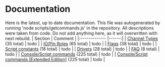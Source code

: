 # Documentation
Here is the latest, up to date documentation.
This file was autogenerated by running 'node scripts/getcommands.js' in the repository.
All descriptions were taken from code.
Do not add anything here, as it will overwritten with next rebuild.
| Section        | Comment        |
|:------------- |------:|
| [Channel Types](https://github.com/openshwprojects/OpenBK7231T_App/blob/main/docs/channelTypes.md) (35 total) | todo |
| [IO/Pin Roles](https://github.com/openshwprojects/OpenBK7231T_App/blob/main/docs/ioRoles.md) (65 total) | todo |
| [Flags](https://github.com/openshwprojects/OpenBK7231T_App/blob/main/docs/flags.md) (38 total) | todo |
| [Script constants](https://github.com/openshwprojects/OpenBK7231T_App/blob/main/docs/constants.md) (18 total) | todo |
| [Drivers](https://github.com/openshwprojects/OpenBK7231T_App/blob/main/docs/drivers.md) (28 total) | todo |
| [FAQ](https://github.com/openshwprojects/OpenBK7231T_App/blob/main/docs/faq.md) (8 total) | todo |
| [Console/Script commands](https://github.com/openshwprojects/OpenBK7231T_App/blob/main/docs/commands.md) (225 total) | todo |
| [Console/Script commands [Extended Edition]](https://github.com/openshwprojects/OpenBK7231T_App/blob/main/docs/commands-extended.md) (225 total) | todo |
